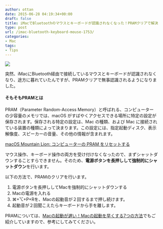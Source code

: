 ```yaml
---
author: ottan
date: 2015-06-28 04:19:34+00:00
draft: false
title: iMacでBluetoothのマウスとキーボードが認識されなくなった！PRAMクリアで解決
type: post
url: /imac-bluetooth-keyboard-mouse-1753/
categories:
- Mac
tags:
- Tips
---
```


![](/uploads/2015/06/150628-558f75d963fd0.jpg)






突然、iMacにBluetooth経由で接続しているマウスとキーボードが認識されなくなり、途方に暮れていたんですが、PRAMクリアで無事認識されるようになりました。








#### そもそもPRAMとは




PRAM（Parameter Random-Access Memory）と呼ばれる、コンピューターの少容量のメモリでは、macOS がすばやくアクセスできる場所に特定の設定が保存されます。保存される特定の設定は、Mac の種類、および Mac に接続されている装置の種類によって決まります。この設定には、指定起動ディスク、表示解像度、スピーカーの音量、その他の情報が含まれます。




[macOS Mountain Lion: コンピューターの PRAM をリセットする](https://support.apple.com/kb/PH11243?locale=ja_JP&viewlocale=ja_JP)








マウス操作、キーボード操作の両方を受け付けなくなったので、まずシャットダウンすることすらできません。そのため、**電源ボタンを長押しして強制的にシャットダウン**を行います。





以下の方法で、PRAMのクリアを行います。






  1. 電源ボタンを長押ししてMacを強制的にシャットダウンする
  2. Macの電源を入れる
  3. ⌘+⌥+P+Rを、Macの起動音が２回するまで押し続けます。
  4. 起動音が２回聞こえたらキーボードから手を離します。




PRAMについては、[Macの起動が遅い！Macの起動を早くする7つの方法](/mac-boot-speed-up-1590/)でもご紹介していますので、参考にしてみてください。
